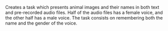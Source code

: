 Creates a task which presents animal images and their names in both text and pre-recorded audio files. Half of the audio 
files has a female voice, and the other half has a male voice.
The task consists on remembering both the name and the gender of the voice. 

